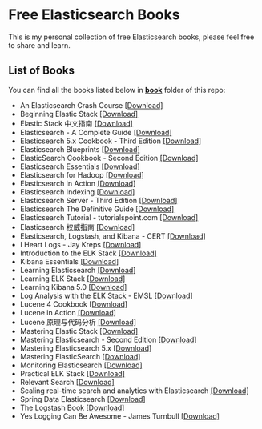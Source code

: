 # Free Elasticsearch Books

This is my personal collection of free Elasticsearch books, please feel free to share and learn.

## List of Books

You can find all the books listed below in [**book**](/book) folder of this repo:

* An Elasticsearch Crash Course [[Download]](/book/An%20Elasticsearch%20Crash%20Course.pdf)
* Beginning Elastic Stack [[Download]](/book/Beginning%20Elastic%20Stack.pdf)
* Elastic Stack 中文指南 [[Download]](/book/Elastic%20Stack%20%E4%B8%AD%E6%96%87%E6%8C%87%E5%8D%97.pdf)
* Elasticsearch - A Complete Guide [[Download]](/book/Elasticsearch%20-%20A%20Complete%20Guide.pdf)
* Elasticsearch 5.x Cookbook - Third Edition [[Download]](/book/Elasticsearch%205.x%20Cookbook%20-%20Third%20Edition.pdf)
* Elasticsearch Blueprints [[Download]](/book/Elasticsearch%20Blueprints.pdf)
* ElasticSearch Cookbook - Second Edition [[Download]](/book/ElasticSearch%20Cookbook%20-%20Second%20Edition.pdf)
* Elasticsearch Essentials [[Download]](/book/Elasticsearch%20Essentials.epub)
* Elasticsearch for Hadoop [[Download]](/book/Elasticsearch%20for%20Hadoop.epub)
* Elasticsearch in Action [[Download]](/book/Elasticsearch%20in%20Action.pdf)
* Elasticsearch Indexing [[Download]](/book/Elasticsearch%20Indexing.pdf)
* Elasticsearch Server - Third Edition [[Download]](/book/Elasticsearch%20Server%20-%20Third%20Edition.epub)
* Elasticsearch The Definitive Guide [[Download]](/book/Elasticsearch%20The%20Definitive%20Guide.pdf)
* Elasticsearch Tutorial - tutorialspoint.com [[Download]](/book/Elasticsearch%20Tutorial%20-%20tutorialspoint.com.pdf)
* Elasticsearch 权威指南 [[Download]](/book/Elasticsearch%20%E6%9D%83%E5%A8%81%E6%8C%87%E5%8D%97.pdf)
* Elasticsearch, Logstash, and Kibana - CERT [[Download]](/book/Elasticsearch%2C%20Logstash%2C%20and%20Kibana%20-%20CERT.pdf)
* I Heart Logs - Jay Kreps [[Download]](/book/I%20Heart%20Logs%20-%20Jay%20Kreps.pdf)
* Introduction to the ELK Stack [[Download]](/book/Introduction%20to%20the%20ELK%20Stack.pdf)
* Kibana Essentials [[Download]](/book/Kibana%20Essentials.pdf)
* Learning Elasticsearch [[Download]](/book/Learning%20Elasticsearch.epub)
* Learning ELK Stack [[Download]](/book/Learning%20ELK%20Stack.pdf)
* Learning Kibana 5.0 [[Download]](/book/Learning%20Kibana%205.0.pdf)
* Log Analysis with the ELK Stack - EMSL [[Download]](/book/Log%20Analysis%20with%20the%20ELK%20Stack%20-%20EMSL.pdf)
* Lucene 4 Cookbook [[Download]](/book/Lucene%204%20Cookbook.pdf)
* Lucene in Action [[Download]](/book/Lucene%20in%20Action.pdf)
* Lucene 原理与代码分析 [[Download]](/book/Lucene%20%E5%8E%9F%E7%90%86%E4%B8%8E%E4%BB%A3%E7%A0%81%E5%88%86%E6%9E%90.pdf)
* Mastering Elastic Stack [[Download]](/book/Mastering%20Elastic%20Stack.pdf)
* Mastering Elasticsearch - Second Edition [[Download]](/book/Mastering%20Elasticsearch%20-%20Second%20Edition.pdf)
* Mastering Elasticsearch 5.x [[Download]](/book/Mastering%20Elasticsearch%205.x.epub)
* Mastering ElasticSearch [[Download]](/book/Mastering%20ElasticSearch.pdf)
* Monitoring Elasticsearch [[Download]](/book/Monitoring%20Elasticsearch.pdf)
* Practical ELK Stack [[Download]](/book/Practical%20ELK%20Stack.pdf)
* Relevant Search [[Download]](/book/Relevant%20Search.pdf)
* Scaling real-time search and analytics with Elasticsearch [[Download]](/book/Scaling%20real-time%20search%20and%20analytics%20with%20Elasticsearch.pdf)
* Spring Data Elasticsearch [[Download]](/book/Spring%20Data%20Elasticsearch.pdf)
* The Logstash Book [[Download]](/book/The%20Logstash%20Book.pdf)
* Yes Logging Can Be Awesome - James Turnbull [[Download]](/book/Yes%20Logging%20Can%20Be%20Awesome%20-%20James%20Turnbull.pdf)

